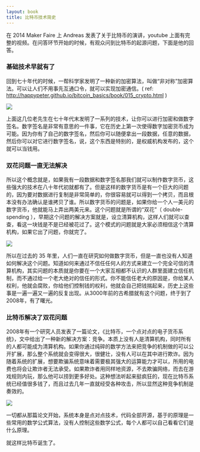 ```yaml
---
layout: book
title: 比特币技术简史
---
```


在 2014 Maker Faire 上 Andreas 发表了关于比特币的演讲，youtube 上面有完整的视频。在问答环节开始的时候，有观众问到比特币的起源问题，下面是他的回答。

### 基础技术早就有了

回到七十年代的时候，一帮科学家发明了一种新的加密算法，叫做“非对称”加密算法。可以让人们不用事先互通口令，就可以实现加密通信。( ref: <http://happypeter.github.io/bitcoin_basics/book/015_crypto.html> )

![](http://media.haoduoshipin.com/pic/bitcoin_basics/sig_inventors.png)

上面这几位老先生在七十年代末发明了一系列的技术，让你可以进行加密和做数字签名。数字签名是非常有意思的一件事，它在历史上第一次使得数字加密货币成为可能。因为你有了自己的数字签名，然后你可以随便拿出一段数据，任意的数据，然后你可以对它进行数字签名，说，这个东西是特别的，是权威机构发布的，这个就可以当钱用。

### 双花问题一直无法解决

所以这个概念就是，如果我有一段数据和数字签名那我们就可以制作数字货币，这些强大的技术在八十年代初就都有了。但是这样的数字货币是有一个巨大的问题的，因为要对数据进行复制是非常简单的，你很容易就可以得到一个拷贝，而且根本没有办法确认是谁拷贝了谁。所以数字货币的问题是，如果你给一个人一美元的数字货币，他就能马上弄出两美元来。这个问题就是所谓的“双花”（ double-spending ），早期这个问题的解决方案就是，设立清算机构，这样人们就可以查查，看这一块钱是不是已经被花过了。这个模式的问题就是大家必须相信这个清算机构，如果它出了问题，你就完了。

![](http://media.haoduoshipin.com/pic/bitcoin_basics/king.png)

所以在过去的 35 年里，人们一直在研究如何做数字货币，但是一直也没有人知道如何解决这个问题。知道如何来通过不信任任何人的方式来建立一个完全可信的清算机构，其实问题的本质就是你要在一个大家互相都不认识的人群里面建立信任机制，而不通过给一个老大绝对的信任的形式。你不能信任老大的原因是，你给某人权利，他就会腐败，你给他们控制钱的权利，他就会自己把钱揣起来，历史上这些事是一遍一遍又一遍的反复出现。从3000年前的古希腊就有这个问题，终于到了2008年，有了曙光。

### 比特币解决了双花问题

2008年有一个研究人员发表了一篇论文，《比特币，一个点对点的电子货币系统》，文中给出了一种新的解决方案：竞争。本质上没有人是清算机构，同时所有的人都可能成为清算机构。如果你通过纯碎的数学方法来把竞争的机制做的可以公开扩展，那么整个系统就会变得很大，很健壮，没有人可以在其中进行欺诈。因为随着系统的扩展，想要欺骗系统意味着需要极其强大的运算能力才可以，所用的电费也将会让欺诈者无法承受。如果欺诈者用同样地资源，不去欺骗网络，而去在游戏规则内玩，那么他可以捞到更多好处。这种想法听起来挺疯狂的，现在比特币系统已经值很多钱了，而且过去几年一直就经受各种攻击，所以显然这种竞争机制是奏效的。

![](http://media.haoduoshipin.com/pic/bitcoin_basics/compete.png)

一切都从那篇论文开始，系统本身是点对点技术，代码全部开源，基于的原理是一些常用的数学公式算法，没有人控制这些数学公式，每个人都可以自己看看它们是什么原理。

就这样比特币诞生了。

